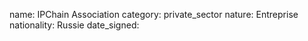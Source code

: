 name: IPChain Association 
category: private_sector
nature:  Entreprise
nationality: Russie
date_signed:
    